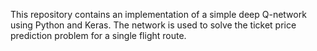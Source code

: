This repository contains an implementation of a simple deep Q-network using Python and Keras. The network is used to solve the ticket price prediction problem for a single flight route.
